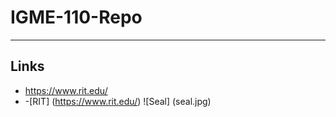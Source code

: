 # IGME-110-Repo

---

## Links
- https://www.rit.edu/
- -[RIT] (https://www.rit.edu/)
![Seal] (seal.jpg)
